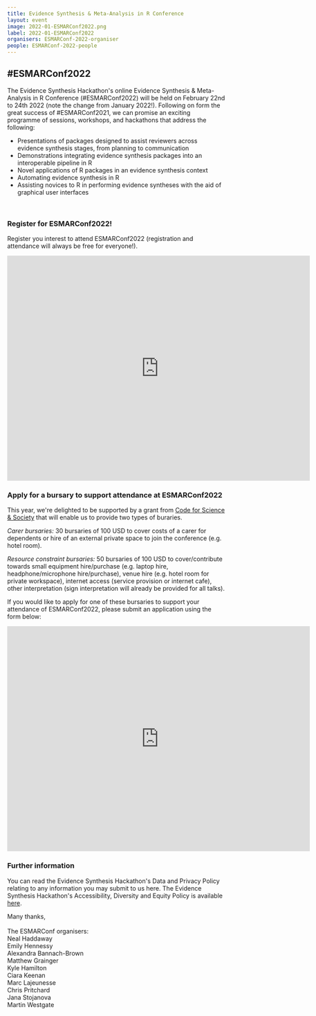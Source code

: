 ```yaml
---
title: Evidence Synthesis & Meta-Analysis in R Conference
layout: event
image: 2022-01-ESMARConf2022.png
label: 2022-01-ESMARConf2022
organisers: ESMARConf-2022-organiser
people: ESMARConf-2022-people
---
```

## #ESMARConf2022

The Evidence Synthesis Hackathon's online Evidence Synthesis & Meta-Analysis in R Conference (#ESMARConf2022) will be held on February 22nd to 24th 2022 (note the change from January 2022!). Following on form the great success of #ESMARConf2021, we can promise an exciting programme of sessions, workshops, and hackathons that address the following:  

- Presentations of packages designed to assist reviewers across evidence synthesis stages, from planning to communication
- Demonstrations integrating evidence synthesis packages into an interoperable pipeline in R
- Novel applications of R packages in an evidence synthesis context
- Automating evidence synthesis in R
- Assisting novices to R in performing evidence syntheses with the aid of graphical user interfaces  
<br>

### Register for ESMARConf2022!
Register you interest to attend ESMARConf2022 (registration and attendance will always be free for everyone!).
<iframe src="https://docs.google.com/forms/d/e/1FAIpQLSeqcmU8d0WqlEGrj_FqgQU1PADZFzpgwWLfQfoJguNvDDBEMQ/viewform?embedded=true" width="700" height="520" frameborder="0" marginheight="0" marginwidth="0">Loading…</iframe>
<br>

### Apply for a bursary to support attendance at ESMARConf2022
This year, we're delighted to be supported by a grant from <a href="https://eventfund.codeforscience.org/announcing-the-new-cohort-of-event-fund-grantees/#evidence-synthesis-and-meta-analysis-in-r-conference-2022-esmarconf2022" target="_blank">Code for Science & Society</a> that will enable us to provide two types of buraries.  

<em>Carer bursaries:</em> 30 bursaries of 100 USD to cover costs of a carer for dependents or hire of an external private space to join the conference (e.g. hotel room).  

<em>Resource constraint bursaries:</em> 50 bursaries of 100 USD to cover/contribute towards small equipment hire/purchase (e.g. laptop hire, headphone/microphone hire/purchase), venue hire (e.g. hotel room for private workspace), internet access (service provision or internet cafe), other interpretation (sign interpretation will already be provided for all talks).  

If you would like to apply for one of these bursaries to support your attendance of ESMARConf2022, please submit an application using the form below:  

<iframe src="https://docs.google.com/forms/d/e/1FAIpQLSc-Ke4alwswXRxiGYRuSyc9fMAGr55xQPEle8S_lcNWiwMZLA/viewform?embedded=true" width="700" height="520" frameborder="0" marginheight="0" marginwidth="0">Loading…</iframe>
<br>

### Further information
You can read the Evidence Synthesis Hackathon's Data and Privacy Policy relating to any information you may submit to us here. The Evidence Synthesis Hackathon's Accessibility, Diversity and Equity Policy is available <a href="/about/diversity_and_equity.html">here</a>.


Many thanks,
<br>
<br>
The ESMARConf organisers:<br>
Neal Haddaway<br>
Emily Hennessy<br>
Alexandra Bannach-Brown<br>
Matthew Grainger<br>
Kyle Hamilton<br>
Ciara Keenan<br>
Marc Lajeunesse<br>
Chris Pritchard<br>
Jana Stojanova<br>
Martin Westgate<br>
